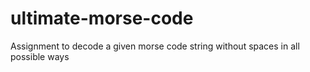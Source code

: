 # ultimate-morse-code
Assignment to decode a given morse code string without spaces in all possible ways
